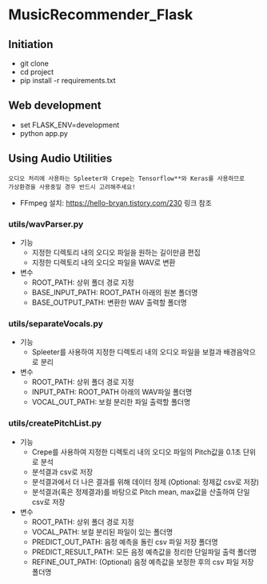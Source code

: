 # MusicRecommender_Flask
## Initiation
 - git clone
 - cd project
 - pip install -r requirements.txt

## Web development
 - set FLASK_ENV=development
 - python app.py

## Using Audio Utilities
```
오디오 처리에 사용하는 Spleeter와 Crepe는 Tensorflow**와 Keras를 사용하므로
가상환경을 사용중일 경우 반드시 고려해주세요!
```
- FFmpeg 설치: <https://hello-bryan.tistory.com/230> 링크 참조
### utils/wavParser.py
  - 기능
    - 지정한 디렉토리 내의 오디오 파일을 원하는 길이만큼 편집
    - 지정한 디렉토리 내의 오디오 파일을 WAV로 변환
  - 변수
    - ROOT_PATH: 상위 폴더 경로 지정
    - BASE_INPUT_PATH: ROOT_PATH 아래의 원본 폴더명
    - BASE_OUTPUT_PATH: 변환한 WAV 출력할 폴더명
### utils/separateVocals.py
 - 기능
   - Spleeter를 사용하여 지정한 디렉토리 내의 오디오 파일을 보컬과 배경음악으로 분리
 - 변수
    - ROOT_PATH: 상위 폴더 경로 지정
    - INPUT_PATH: ROOT_PATH 아래의 WAV파일 폴더명
    - VOCAL_OUT_PATH: 보컬 분리한 파일 출력할 폴더명
### utils/createPitchList.py
 - 기능
   - Crepe를 사용하여 지정한 디렉토리 내의 오디오 파일의 Pitch값을 0.1초 단위로 분석
   - 분석결과 csv로 저장
   - 분석결과에서 더 나은 결과를 위해 데이터 정제 (Optional: 정제값 csv로 저장)
   - 분석결과(혹은 정제결과)를 바탕으로 Pitch mean, max값을 산출하여 단일 csv로 저장
 - 변수
    - ROOT_PATH: 상위 폴더 경로 지정
    - VOCAL_PATH: 보컬 분리된 파일이 있는 폴더명
    - PREDICT_OUT_PATH: 음정 예측을 돌린 csv 파일 저장 폴더명
    - PREDICT_RESULT_PATH: 모든 음정 예측값을 정리한 단일파일 출력 폴더명
    - REFINE_OUT_PATH: (Optional) 음정 예측값을 보정한 후의 csv 파일 저장 폴더명
